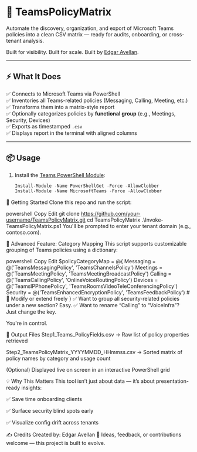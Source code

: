 # 🧠 TeamsPolicyMatrix

Automate the discovery, organization, and export of Microsoft Teams policies into a clean CSV matrix — ready for audits, onboarding, or cross-tenant analysis.

Built for visibility. Built for scale. Built by [Edgar Avellan](https://github.com/eavellan).

---

## ⚡ What It Does

✅ Connects to Microsoft Teams via PowerShell  
✅ Inventories all Teams-related policies (Messaging, Calling, Meeting, etc.)  
✅ Transforms them into a matrix-style report  
✅ Optionally categorizes policies by **functional group** (e.g., Meetings, Security, Devices)  
✅ Exports as timestamped `.csv`  
✅ Displays report in the terminal with aligned columns

---

## 📦 Usage

1. Install the [Teams PowerShell Module](https://learn.microsoft.com/en-us/microsoftteams/teams-powershell-install):

   ```powershell
   Install-Module -Name PowerShellGet -Force -AllowClobber
   Install-Module -Name MicrosoftTeams -Force -AllowClobber
🚀 Getting Started
Clone this repo and run the script:

powershell
Copy
Edit
git clone https://github.com/your-username/TeamsPolicyMatrix.git
cd TeamsPolicyMatrix
.\Invoke-TeamsPolicyMatrix.ps1
You'll be prompted to enter your tenant domain (e.g., contoso.com).

🧩 Advanced Feature: Category Mapping
This script supports customizable grouping of Teams policies using a dictionary:

powershell
Copy
Edit
$policyCategoryMap = @{
    Messaging = @('TeamsMessagingPolicy', 'TeamsChannelsPolicy')
    Meetings  = @('TeamsMeetingPolicy', 'TeamsMeetingBroadcastPolicy')
    Calling   = @('TeamsCallingPolicy', 'OnlineVoiceRoutingPolicy')
    Devices   = @('TeamsIPPhonePolicy', 'TeamsRoomsVideoTeleConferencingPolicy')
    Security  = @('TeamsEnhancedEncryptionPolicy', 'TeamsFeedbackPolicy')
    # 🔧 Modify or extend freely
}
✅ Want to group all security-related policies under a new section? Easy.
✅ Want to rename “Calling” to “VoiceInfra”? Just change the key.

You're in control.

📁 Output Files
Step1_Teams_PolicyFields.csv
→ Raw list of policy properties retrieved

Step2_TeamsPolicyMatrix_YYYYMMDD_HHmmss.csv
→ Sorted matrix of policy names by category and usage count

(Optional) Displayed live on screen in an interactive PowerShell grid

💡 Why This Matters
This tool isn’t just about data — it’s about presentation-ready insights:

✅ Save time onboarding clients

✅ Surface security blind spots early

✅ Visualize config drift across tenants

✍️ Credits
Created by: Edgar Avellan
🎯 Ideas, feedback, or contributions welcome — this project is built to evolve.

